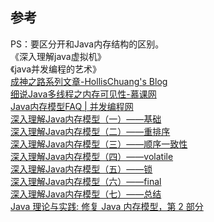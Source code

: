 ## 参考
PS：要区分开和Java内存结构的区别。      
《深入理解java虚拟机》  
《java并发编程的艺术》      
[成神之路系列文章-HollisChuang's Blog](http://www.hollischuang.com/archives/1001)              
[细说Java多线程之内存可见性-慕课网](http://www.imooc.com/learn/352)               
[Java内存模型FAQ | 并发编程网](http://ifeve.com/jmm-faq/)           
[深入理解Java内存模型（一）——基础](http://www.infoq.com/cn/articles/java-memory-model-1)        
[深入理解Java内存模型（二）——重排序](http://www.infoq.com/cn/articles/java-memory-model-2)          
[深入理解Java内存模型（三）——顺序一致性](http://www.infoq.com/cn/articles/java-memory-model-3)      
[深入理解Java内存模型（四）——volatile](http://www.infoq.com/cn/articles/java-memory-model-4)        
[深入理解Java内存模型（五）——锁](http://www.infoq.com/cn/articles/java-memory-model-5)      
[深入理解Java内存模型（六）——final](http://www.infoq.com/cn/articles/java-memory-model-6)       
[深入理解Java内存模型（七）——总结](http://www.infoq.com/cn/articles/java-memory-model-7)        
[Java 理论与实践: 修复 Java 内存模型，第 2 部分](https://www.ibm.com/developerworks/cn/java/j-jtp03304/)        

